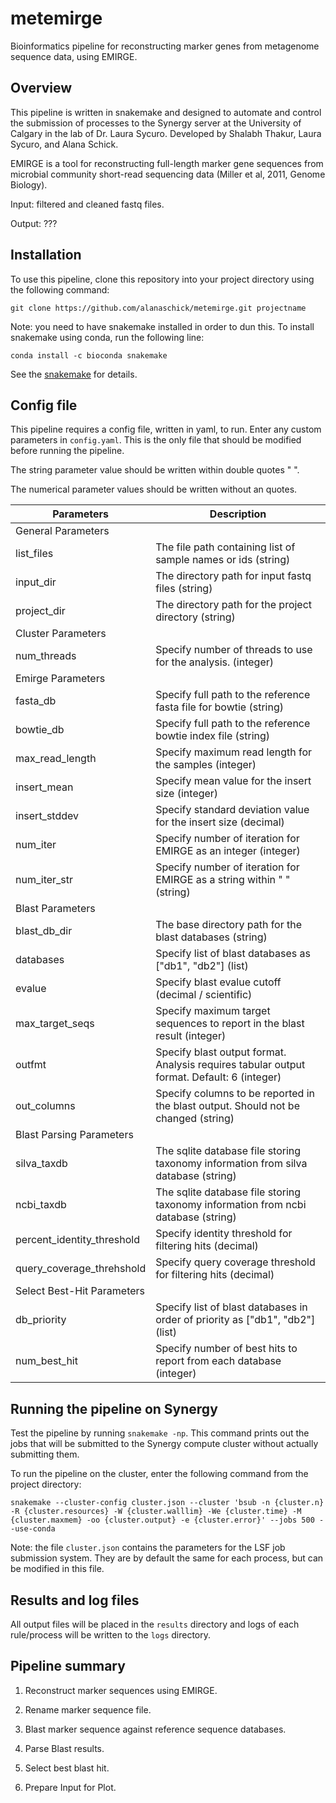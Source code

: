 # metemirge
Bioinformatics pipeline for reconstructing marker genes from metagenome sequence data, using EMIRGE.

## Overview

This pipeline is written in snakemake and designed to automate and control the submission of processes to the Synergy server at the University of Calgary in the lab of Dr. Laura Sycuro. Developed by Shalabh Thakur, Laura Sycuro, and Alana Schick.

EMIRGE is a tool for reconstructing full-length marker gene sequences from microbial community short-read sequencing data (Miller et al, 2011, Genome Biology). 

Input: filtered and cleaned fastq files. 

Output: ???

## Installation

To use this pipeline, clone this repository into your project directory using the following command:

```
git clone https://github.com/alanaschick/metemirge.git projectname
```

Note: you need to have snakemake installed in order to dun this. To install snakemake using conda, run the following line:

```
conda install -c bioconda snakemake
```

See the [snakemake](https://bitbucket.org/johanneskoester/snakemake/wiki/Home) for details.

## Config file

This pipeline requires a config file, written in yaml, to run. Enter any custom parameters in `config.yaml`. This is the only file that should be modified before running the pipeline. 

The string parameter value should be written within double quotes " ".

The numerical parameter values should be written without an quotes.

| Parameters | Description |
| ---------- | ----------- |
| General Parameters |
| list_files | The file path containing list of sample names or ids (string) |
| input_dir | The directory path for input fastq files (string) |
| project_dir | The directory path for the project directory (string) |
| Cluster Parameters |
| num_threads | Specify number of threads to use for the analysis. (integer) |
| Emirge Parameters |
| fasta_db | Specify full path to the reference fasta file for bowtie (string) |
| bowtie_db | Specify full path to the reference bowtie index file (string) |
| max_read_length | Specify maximum read length for the samples (integer) |
| insert_mean | Specify mean value for the insert size (integer) |
| insert_stddev | Specify standard deviation value for the insert size (decimal) |
| num_iter | Specify number of iteration for EMIRGE as an integer (integer) |
| num_iter_str | Specify number of iteration for EMIRGE as a string within " " (string) |
| Blast Parameters |
| blast_db_dir | The base directory path for the blast databases (string) |
| databases | Specify list of blast databases as ["db1", "db2"] (list) |
| evalue | Specify blast evalue cutoff (decimal / scientific) |
| max_target_seqs | Specify maximum target sequences to report in the blast result (integer) |
| outfmt | Specify blast output format. Analysis requires tabular output format. Default: 6 (integer)|
| out_columns | Specify columns to be reported in the blast output. Should not be changed (string) |
| Blast Parsing Parameters |
| silva_taxdb | The sqlite database file storing taxonomy information from silva database (string) |
| ncbi_taxdb | The sqlite database file storing taxonomy information from ncbi database (string) |
| percent_identity_threshold | Specify identity threshold for filtering hits (decimal) |
| query_coverage_threhshold | Specify query coverage threshold for filtering hits (decimal) |
| Select Best-Hit Parameters |
| db_priority | Specify list of blast databases in order of priority as ["db1", "db2"] (list) |
| num_best_hit | Specify number of best hits to report from each database (integer) |




## Running the pipeline on Synergy

Test the pipeline by running `snakemake -np`. This command prints out the jobs that will be submitted to the Synergy compute cluster without actually submitting them.

To run the pipeline on the cluster, enter the following command from the project directory:

```
snakemake --cluster-config cluster.json --cluster 'bsub -n {cluster.n} -R {cluster.resources} -W {cluster.walllim} -We {cluster.time} -M {cluster.maxmem} -oo {cluster.output} -e {cluster.error}' --jobs 500 --use-conda
```

Note: the file `cluster.json` contains the parameters for the LSF job submission system. They are by default the same for each process, but can be modified in this file.

## Results and log files

All output files will be placed in the `results` directory and logs of each rule/process will be written to the `logs` directory.

## Pipeline summary

1) Reconstruct marker sequences using EMIRGE.

2) Rename marker sequence file.

3) Blast marker sequence against reference sequence databases.

4) Parse Blast results.

5) Select best blast hit.

6) Prepare Input for Plot.

